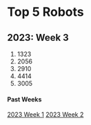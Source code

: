 # Top 5 Robots
## 2023: Week 3

1. 1323
2. 2056
3. 2910
4. 4414
5. 3005

#### Past Weeks

[2023 Week 1](2023_week1.md)
[2023 Week 2](2023_week2.md)
